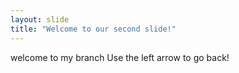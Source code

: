 ```yaml
---
layout: slide
title: "Welcome to our second slide!"
---
```

welcome to my branch
Use the left arrow to go back!
